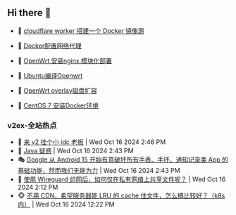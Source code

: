 ## Hi there 👋

<!--
**dkyg666/dkyg666** is a ✨ _special_ ✨ repository because its `README.md` (this file) appears on your GitHub profile.

Here are some ideas to get you started:

- 🔭 I’m currently working on ...
- 🌱 I’m currently learning ...
- 👯 I’m looking to collaborate on ...
- 🤔 I’m looking for help with ...
- 💬 Ask me about ...
- 📫 How to reach me: ...
- 😄 Pronouns: ...
- ⚡ Fun fact: ...
-->

<!-- BLOG-POST-LIST:START -->
- 🦩 [cloudflare worker 搭建一个 Docker 镜像源](http://blog.1996099.xyz/archives/cloudflare-worker-da-jian-yi-ge-docker-jing-xiang-zhan) 

- 🚦 [Docker配置网络代理](http://blog.1996099.xyz/archives/dockerpei-zhi-wang-luo-dai-li) 

- 🫶 [OpenWrt 安装nginx 模块化部署](http://blog.1996099.xyz/archives/openwrt-an-zhuang-nginx-mo-kuai-hua-bu-shu) 

- 🦄 [Ubuntu编译Openwrt](http://blog.1996099.xyz/archives/ubuntuzi-bian-yi-openwrt) 

- 🐻 [OpenWrt overlay磁盘扩容](http://blog.1996099.xyz/archives/openwrt-overlay) 

- 🤖 [CentOS 7 安装Docker环境](http://blog.1996099.xyz/archives/centos-docker) 
<!-- BLOG-POST-LIST:END -->

### v2ex-全站热点
<!-- v2ex:START -->
- 🥸 [来 v2 挂个小 idc 老板](https://www.v2ex.com/t/1080975#reply9) | Wed Oct 16 2024 2:46 PM
- 🤗 [Java 疑惑](https://www.v2ex.com/t/1080974#reply2) | Wed Oct 16 2024 2:43 PM
- 🎭 [Google 从 Android 15 开始有意破坏所有手表、手环、通知记录类 App 的基础功能，然而我们无能为力](https://www.v2ex.com/t/1080973#reply3) | Wed Oct 16 2024 2:43 PM
- 🥷 [使用 Wireguard 组网后，如何仅在私有网络上共享文件呢？](https://www.v2ex.com/t/1080970#reply2) | Wed Oct 16 2024 2:12 PM
- 🐵 [不用 CDN，希望服务器能 LRU 的 cache 住文件，怎么搞比较好？（k8s 内）](https://www.v2ex.com/t/1080944#reply8) | Wed Oct 16 2024 12:22 PM<!-- v2ex:END -->

